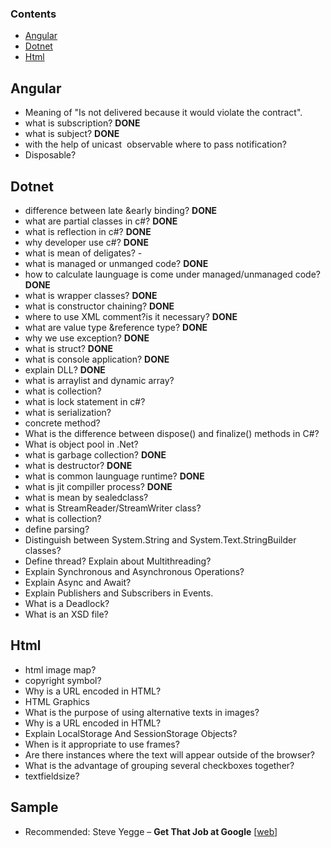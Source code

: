 ### Contents

* [Angular](#angular)
* [Dotnet](#dotnet)
* [Html](#html)

## Angular

* Meaning of "Is not delivered because it would violate the contract".
* what is subscription? **DONE**
* what is subject? **DONE**
* with the help of unicast  observable where to pass notification?
* Disposable?

## Dotnet

* difference between late &early binding? **DONE**
* what are partial classes in c#? **DONE**
* what is reflection in c#? **DONE**
* why developer use c#?  **DONE**
* what is mean of deligates? -
* what is managed or unmanged code? **DONE**
* how to calculate launguage is come under managed/unmanaged code? **DONE**
* what is wrapper classes? **DONE**
* what is constructor chaining? **DONE**
* where to use XML comment?is it necessary? **DONE**
* what are value type &reference type? **DONE**
* why we use exception? **DONE**
* what is struct? **DONE**
* what is console application? **DONE**
* explain DLL? **DONE**
* what is arraylist and dynamic array?
* what is collection?
* what is lock statement in c#?
* what is serialization?
* concrete method?
* What is the difference between dispose() and finalize() methods in C#?
* What is object pool in .Net?
* what is garbage collection? **DONE**
* what is destructor? **DONE**
* what is common launguage runtime? **DONE**
* what is jit compiller process? **DONE**
* what is mean by sealedclass?
* what is StreamReader/StreamWriter class?
* what is collection?
* define parsing?
* Distinguish between System.String and System.Text.StringBuilder classes?
* Define thread? Explain about Multithreading?
* Explain Synchronous and Asynchronous Operations?
* Explain Async and Await?
* Explain Publishers and Subscribers in Events.
* What is a Deadlock?
* What is an XSD file?


## Html

* html image map?
* copyright symbol?
* Why is a URL encoded in HTML?
* HTML Graphics
* What is the purpose of using alternative texts in images?
* Why is a URL encoded in HTML?
* Explain LocalStorage And SessionStorage Objects?
* When is it appropriate to use frames?
* Are there instances where the text will appear outside of the browser?
* What is the advantage of grouping several checkboxes together?
* textfieldsize?

## Sample

* Recommended: Steve Yegge – **Get That Job at Google** [[web][a_sy]]

[a_sy]:  http://steve-yegge.blogspot.co.uk/2008/03/get-that-job-at-google.html

